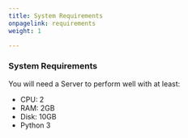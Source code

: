 ```yaml
---
title: System Requirements
onpagelink: requirements
weight: 1

---
```


### **System Requirements**

You will need a Server to perform well with at least:

- CPU: 2
- RAM: 2GB
- Disk: 10GB
- Python 3
